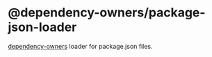# @dependency-owners/package-json-loader

[dependency-owners](https://github.com/dependency-owners/dependency-owners) loader for package.json files.
